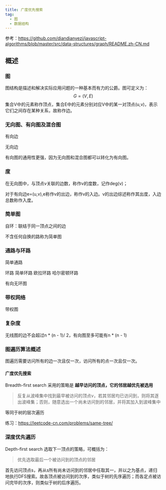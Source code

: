 ```yaml
---
title: 广度优先搜索
tag: 
  - 图
  - 数据结构
---
```


参考：https://github.com/diandianyezi/javascript-algorithms/blob/master/src/data-structures/graph/README.zh-CN.md

## 概述

### 图

图结构是描述和解决实际应用问题的一种基本而有力的公爵。图可定义为：
$$
G= (V, E)
$$
集合V中的元素称作顶点，集合E中的元素分别对应V中的某一对顶点(u,v)，表示它们之间存在某种关系，故称作边。

### 无向图、有向图及混合图

有向边

无向边

有向图的通用性更强，因为无向图和混合图都可以转化为有向图。

### 度

在无向图中，与顶点v关联的边数，称作v的度数，记作deg(v)；

对于有向边e=(u,v),e称作v的出边，称作v的入边。v的出边综述称作其出度，入边总数称作入度。

### 简单图

自环：联结于同一顶点之间的边

不含任何自换的路称为简单图

### 通路与环路

简单通路

环路 简单环路 欧拉环路 哈尔密顿环路

有向无环图

### 带权网络

带权图

### 复杂度

无线图的边不会超过n * (n - 1)/ 2，有向图至多可能有n * (n - 1)

### 图遍历算法概述

图遍历需要访问所有的边一次且仅一次，访问所有的点一次且仅一次。

#### 广度优先搜索

Breadth-first search 采用的策略是 **越早访问的顶点，它的邻居越优先被选用**

> 反复从波峰集中找到最早被访问的顶点v，若其邻居均已访问到，则将其逐出波峰集；否则，随意选出一个尚未访问到的邻居，并将其加入到波峰集中

等同于树的层次遍历

练习：https://leetcode-cn.com/problems/same-tree/

### 深度优先遍历

Depth-first search 选取下一顶点的策略，可概括为：

> 优先选取最后一个被访问到的顶点的邻居

首先访问顶点s，再从s所有尚未访问到的邻居中任取其一，并以之为基点，递归地执行DFS搜索。故各顶点被访问到的次序，类似于树的先序遍历；而各定点被访问完毕的次序，则类似于树的后序遍历。